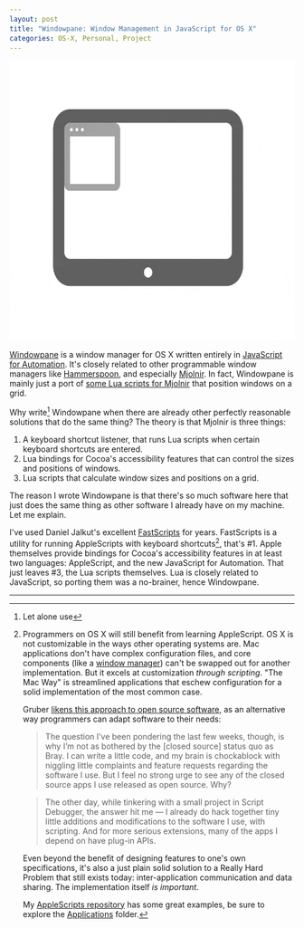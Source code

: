 ```yaml
---
layout: post
title: "Windowpane: Window Management in JavaScript for OS X"
categories: OS-X, Personal, Project
---
```


<img src="/assets/2016-04-16-windowpane.gif" alt="Windowpane" height="495">

[Windowpane](https://github.com/robenkleene/windowpane) is a window manager for OS X written entirely in [JavaScript for Automation](https://developer.apple.com/library/mac/releasenotes/InterapplicationCommunication/RN-JavaScriptForAutomation/Articles/OSX10-10.html#//apple_ref/doc/uid/TP40014508-CH109-SW1). It's closely related to other programmable window managers like [Hammerspoon](https://github.com/Hammerspoon/hammerspoon), and especially [Mjolnir](https://github.com/sdegutis/mjolnir). In fact, Windowpane is mainly just a port of [some Lua scripts for Mjolnir](https://luarocks.org/modules/sdegutis/mjolnir.sd.grid) that position windows on a grid.

Why write[^use] Windowpane when there are already other perfectly reasonable solutions that do the same thing? The theory is that Mjolnir is three things:

1. A keyboard shortcut listener, that runs Lua scripts when certain keyboard shortcuts are entered.
2. Lua bindings for Cocoa's accessibility features that can control the sizes and positions of windows.
3. Lua scripts that calculate window sizes and positions on a grid.

The reason I wrote Windowpane is that there's so much software here that just does the same thing as other software I already have on my machine. Let me explain.

I've used Daniel Jalkut's excellent [FastScripts](https://red-sweater.com/fastscripts/) for years. FastScripts is a utility for running AppleScripts with keyboard shortcuts[^applescript], that's #1. Apple themselves provide bindings for Cocoa's accessibility features in at least two languages: AppleScript, and the new JavaScript for Automation. That just leaves #3, the Lua scripts themselves. Lua is closely related to JavaScript, so porting them was a no-brainer, hence Windowpane.

***

[^use]: Let alone use

[^applescript]:
	Programmers on OS X will still benefit from learning AppleScript. OS X is not customizable in the ways other operating systems are. Mac applications don't have complex configuration files, and core components (like a [window manager](https://en.wikipedia.org/wiki/Window_manager)) can't be swapped out for another implementation. But it excels at customization *through scripting*. "The Mac Way" is streamlined applications that eschew configuration for a solid implementation of the most common case.

	Gruber [likens this approach to open source software](http://daringfireball.net/2006/07/mr_jimmy), as an alternative way programmers can adapt software to their needs:

	> The question I’ve been pondering the last few weeks, though, is why I’m not as bothered by the [closed source] status quo as Bray. I can write a little code, and my brain is chockablock with niggling little complaints and feature requests regarding the software I use. But I feel no strong urge to see any of the closed source apps I use released as open source. Why?

	> The other day, while tinkering with a small project in Script Debugger, the answer hit me — I already do hack together tiny little additions and modifications to the software I use, with scripting. And for more serious extensions, many of the apps I depend on have plug-in APIs.

	Even beyond the benefit of designing features to one's own specifications,  it's also a just plain solid solution to a Really Hard Problem that still exists today: inter-application communication and data sharing. The implementation itself *is important*.

	My [AppleScripts repository](https://github.com/robenkleene/AppleScripts) has some great examples, be sure to explore the [Applications](https://github.com/robenkleene/AppleScripts/tree/master/Applications) folder.
